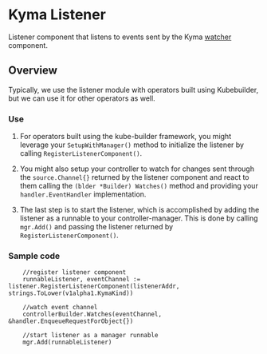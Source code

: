 
# Kyma Listener

Listener component that listens to events sent by the Kyma [watcher](https://github.com/kyma-project/kyma-watcher) component.

## Overview

Typically, we use the listener module with operators built using Kubebuilder, but we can use it for other operators as well.

### Use

1. For operators built using the kube-builder framework, you might leverage your `SetupWithManager()` method to initialize the listener by calling `RegisterListenerComponent()`.

2. You might also setup your controller to watch for changes sent through the `source.Channel{}` returned by the listener component and react to them calling the `(blder *Builder) Watches()` method and providing your `handler.EventHandler` implementation.

3. The last step is to start the listener, which is accomplished by adding the listener as a runnable to your controller-manager. This is done by calling `mgr.Add()` and passing the listener returned by `RegisterListenerComponent()`.


### Sample code

```golang
    //register listener component
	runnableListener, eventChannel := listener.RegisterListenerComponent(listenerAddr, strings.ToLower(v1alpha1.KymaKind))

	//watch event channel
	controllerBuilder.Watches(eventChannel, &handler.EnqueueRequestForObject{})
	
    //start listener as a manager runnable
	mgr.Add(runnableListener)
```